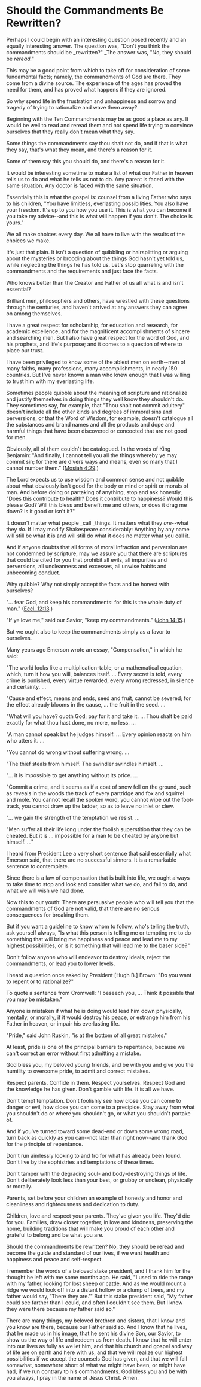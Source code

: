 # Should the Commandments Be Rewritten?

Perhaps I could begin with an interesting question posed recently and an
equally interesting answer. The question was, "Don't you think the
commandments should be _rewritten?" _The answer was, "No, they should be
_reread._"

This may be a good point from which to take off for consideration of some
fundamental facts; namely, the commandments of God are there. They come from a
divine source. The experience of the ages has proved the need for them, and
has proved what happens if they are ignored.

So why spend life in the frustration and unhappiness and sorrow and tragedy of
trying to rationalize and wave them away?

Beginning with the Ten Commandments may be as good a place as any. It would be
well to read and reread them and not spend life trying to convince ourselves
that they really don't mean what they say.

Some things the commandments say thou shalt not do, and if that is what they
say, that's what they mean, and there's a reason for it.

Some of them say this you should do, and there's a reason for it.

It would be interesting sometime to make a list of what our Father in heaven
tells us to do and what he tells us not to do. Any parent is faced with the
same situation. Any doctor is faced with the same situation.

Essentially this is what the gospel is: counsel from a living Father who says
to his children, "You have limitless, everlasting possibilities. You also have
your freedom. It's up to you how you use it. This is what you can become if
you take my advice--and this is what will happen if you don't. The choice is
yours."

We all make choices every day. We all have to live with the results of the
choices we make.

It's just that plain. It isn't a question of quibbling or hairsplitting or
arguing about the mysteries or brooding about the things God hasn't yet told
us, while neglecting the things he has told us. Let's stop quarreling with the
commandments and the requirements and just face the facts.

Who knows better than the Creator and Father of us all what is and isn't
essential?

Brilliant men, philosophers and others, have wrestled with these questions
through the centuries, and haven't arrived at any answers they can agree on
among themselves.

I have a great respect for scholarship, for education and research, for
academic excellence, and for the magnificent accomplishments of sincere and
searching men. But I also have great respect for the word of God, and his
prophets, and life's purpose; and it comes to a question of where to place our
trust.

I have been privileged to know some of the ablest men on earth--men of many
faiths, many professions, many accomplishments, in nearly 150 countries. But
I've never known a man who knew enough that I was willing to trust him with my
everlasting life.

Sometimes people quibble about the meaning of scripture and rationalize and
justify themselves in doing things they well know they shouldn't do. They
sometimes say, for example, that "Thou shalt not commit adultery" doesn't
include all the other kinds and degrees of immoral sins and perversions, or
that the Word of Wisdom, for example, doesn't catalogue all the substances and
brand names and all the products and dope and harmful things that have been
discovered or concocted that are not good for men.

Obviously, all of them couldn't be catalogued. In the words of King Benjamin:
"And finally, I cannot tell you all the things whereby ye may commit sin; for
there are divers ways and means, even so many that I cannot number them."
([Mosiah 4:29](https://www.lds.org/scriptures/bofm/mosiah/4.29?lang=eng#28).)

The Lord expects us to use wisdom and common sense and not quibble about what
obviously isn't good for the body or mind or spirit or morals of man. And
before doing or partaking of anything, stop and ask honestly, "Does this
contribute to health? Does it contribute to happiness? Would this please God?
Will this bless and benefit me and others, or does it drag me down? Is it good
or isn't it?"

It doesn't matter what people _call _things. It matters what they _are_--what
they _do._ If I may modify Shakespeare considerably: Anything by any name will
still be what it is and will still do what it does no matter what you call it.

And if anyone doubts that all forms of moral infraction and perversion are not
condemned by scripture, may we assure you that there are scriptures that could
be cited for you that prohibit all evils, all impurities and perversions, all
uncleanness and excesses, all unwise habits and unbecoming conduct.

Why quibble? Why not simply accept the facts and be honest with ourselves?

"... fear God, and keep his commandments: for this is the whole duty of man."
([Eccl. 12:13](https://www.lds.org/scriptures/ot/eccl/12.13?lang=eng#12).)

"If ye love me," said our Savior, "keep my commandments." ([John
14:15](https://www.lds.org/scriptures/nt/john/14.15?lang=eng#14).)

But we ought also to keep the commandments simply as a favor to ourselves.

Many years ago Emerson wrote an essay, "Compensation," in which he said:

"The world looks like a multiplication-table, or a mathematical equation,
which, turn it how you will, balances itself. ... Every secret is told, every
crime is punished, every virtue rewarded, every wrong redressed, in silence
and certainty. ...

"Cause and effect, means and ends, seed and fruit, cannot be severed; for the
effect already blooms in the cause, ... the fruit in the seed. ...

"What will you have? quoth God; pay for it and take it. ... Thou shalt be paid
exactly for what thou hast done, no more, no less. ...

"A man cannot speak but he judges himself. ... Every opinion reacts on him who
utters it. ...

"You cannot do wrong without suffering wrong. ...

"The thief steals from himself. The swindler swindles himself. ...

"... it is impossible to get anything without its price. ...

"Commit a crime, and it seems as if a coat of snow fell on the ground, such as
reveals in the woods the track of every partridge and fox and squirrel and
mole. You cannot recall the spoken word, you cannot wipe out the foot-track,
you cannot draw up the ladder, so as to leave no inlet or clew.

"... we gain the strength of the temptation we resist. ...

"Men suffer all their life long under the foolish superstition that they can
be cheated. But it is ... impossible for a man to be cheated by anyone but
himself. ..."

I heard from President Lee a very short sentence that said essentially what
Emerson said, that there are no successful sinners. It is a remarkable
sentence to contemplate.

Since there is a law of compensation that is built into life, we ought always
to take time to stop and look and consider what we do, and fail to do, and
what we will wish we had done.

Now this to our youth: There are persuasive people who will tell you that the
commandments of God are not valid, that there are no serious consequences for
breaking them.

But if you want a guideline to know whom to follow, who's telling the truth,
ask yourself always, "Is what this person is telling me or tempting me to do
something that will bring me happiness and peace and lead me to my highest
possibilities, or is it something that will lead me to the baser side?"

Don't follow anyone who will endeavor to destroy ideals, reject the
commandments, or lead you to lower levels.

I heard a question once asked by President [Hugh B.] Brown: "Do you want to
repent or to rationalize?"

To quote a sentence from Cromwell: "I beseech you, ... Think it possible that
you may be mistaken."

Anyone is mistaken if what he is doing would lead him down physically,
mentally, or morally, if it would destroy his peace, or estrange him from his
Father in heaven, or impair his everlasting life.

"Pride," said John Ruskin, "is at the bottom of all great mistakes."

At least, pride is one of the principal barriers to repentance, because we
can't correct an error without first admitting a mistake.

God bless you, my beloved young friends, and be with you and give you the
humility to overcome pride, to admit and correct mistakes.

Respect parents. Confide in them. Respect yourselves. Respect God and the
knowledge he has given. Don't gamble with life. It is all we have.

Don't tempt temptation. Don't foolishly see how close you can come to danger
or evil, how close you can come to a precipice. Stay away from what you
shouldn't do or where you shouldn't go, or what you shouldn't partake of.

And if you've turned toward some dead-end or down some wrong road, turn back
as quickly as you can--not later than right now--and thank God for the
principle of repentance.

Don't run aimlessly looking to and fro for what has already been found. Don't
live by the sophistries and temptations of these times.

Don't tamper with the degrading soul- and body-destroying things of life.
Don't deliberately look less than your best, or grubby or unclean, physically
or morally.

Parents, set before your children an example of honesty and honor and
cleanliness and righteousness and dedication to duty.

Children, love and respect your parents. They've given you life. They'd die
for you. Families, draw closer together, in love and kindness, preserving the
home, building traditions that will make you proud of each other and grateful
to belong and be what you are.

Should the commandments be rewritten? No, they should be reread and become the
guide and standard of our lives, if we want health and happiness and peace and
self-respect.

I remember the words of a beloved stake president, and I thank him for the
thought he left with me some months ago. He said, "I used to ride the range
with my father, looking for lost sheep or cattle. And as we would mount a
ridge we would look off into a distant hollow or a clump of trees, and my
father would say, 'There they are.'" But this stake president said, "My father
could see farther than I could, and often I couldn't see them. But I knew they
were there because my father said so."

There are many things, my beloved brethren and sisters, that I know and you
know are there, because our Father said so. And I know that he lives, that he
made us in his image, that he sent his divine Son, our Savior, to show us the
way of life and redeem us from death. I know that he will enter into our lives
as fully as we let him, and that his church and gospel and way of life are on
earth and here with us, and that we will realize our highest possibilities if
we accept the counsels God has given, and that we will fall somewhat,
somewhere short of what we might have been, or might have had, if we run
contrary to his commandments. God bless you and be with you always, I pray in
the name of Jesus Christ. Amen.

